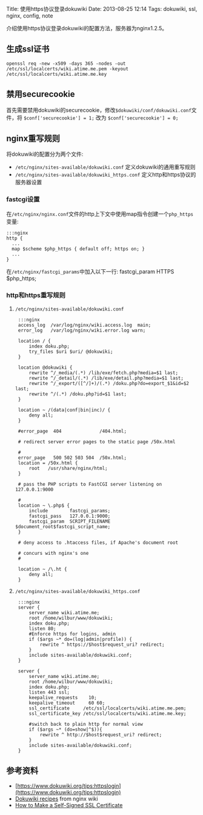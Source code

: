 Title: 使用https协议登录dokuwiki
Date: 2013-08-25 12:14
Tags: dokuwiki, ssl, nginx, config, note

介绍使用https协议登录dokuwiki的配置方法，服务器为nginx1.2.5。
## 生成ssl证书

    openssl req -new -x509 -days 365 -nodes -out /etc/ssl/localcerts/wiki.atime.me.pem -keyout /etc/ssl/localcerts/wiki.atime.me.key
## 禁用securecookie

首先需要禁用dokuwiki的securecookie，修改`$dokuwiki/conf/dokuwiki.conf`文件，将
    `$conf['securecookie'] = 1;`
改为
    `$conf['securecookie'] = 0;`

## nginx重写规则

将dokuwiki的配置分为两个文件:

*  `/etc/nginx/sites-available/dokuwiki.conf` 定义dokuwiki的通用重写规则
*  `/etc/nginx/sites-available/dokuwiki_https.conf` 定义http和https协议的服务器设置

### fastcgi设置

在`/etc/nginx/nginx.conf`文件的http上下文中使用map指令创建一个`php_https`变量:

    :::nginx
    http {
      ...  
      map $scheme $php_https { default off; https on; }
      ...
    }

在`/etc/nginx/fastcgi_params`中加入以下一行:
    fastcgi_param  HTTPS  $php_https;
### http和https重写规则

1. `/etc/nginx/sites-available/dokuwiki.conf`

        :::nginx
        access_log  /var/log/nginx/wiki.access.log  main;
        error_log   /var/log/nginx/wiki.error.log warn;
    
        location / {
            index doku.php;
            try_files $uri $uri/ @dokuwiki;
        }
    
        location @dokuwiki {
            rewrite ^/_media/(.*) /lib/exe/fetch.php?media=$1 last;
            rewrite ^/_detail/(.*) /lib/exe/detail.php?media=$1 last;
            rewrite ^/_export/([^/]+)/(.*) /doku.php?do=export_$1&id=$2 last;
            rewrite ^/(.*) /doku.php?id=$1 last;
        }
    
        location ~ /(data|conf|bin|inc)/ {
            deny all;
        }
    
        #error_page  404              /404.html;
    
        # redirect server error pages to the static page /50x.html
    
        #
        error_page   500 502 503 504  /50x.html;
        location = /50x.html {
            root   /usr/share/nginx/html;
        }
    
        # pass the PHP scripts to FastCGI server listening on 127.0.0.1:9000
    
        #
        location ~ \.php$ {
            include        fastcgi_params;
            fastcgi_pass   127.0.0.1:9000;
            fastcgi_param  SCRIPT_FILENAME $document_root$fastcgi_script_name;
        }
    
        # deny access to .htaccess files, if Apache's document root
    
        # concurs with nginx's one
        #
    
        location ~ /\.ht {
            deny all;
        }

2. `/etc/nginx/sites-available/dokuwiki_https.conf`
    
        :::nginx
        server {
            server_name wiki.atime.me;
            root /home/wilbur/www/dokuwiki;
            index doku.php;
            listen 80;
            #Enforce https for logins, admin
            if ($args ~* do=(log|admin|profile)) {
                rewrite ^ https://$host$request_uri? redirect;
            }
            include sites-available/dokuwiki.conf;
        }
    
        server {
            server_name wiki.atime.me;
            root /home/wilbur/www/dokuwiki;
            index doku.php;
            listen 443 ssl;
            keepalive_requests    10;
            keepalive_timeout     60 60;
            ssl_certificate     /etc/ssl/localcerts/wiki.atime.me.pem;
            ssl_certificate_key /etc/ssl/localcerts/wiki.atime.me.key;
    
            #switch back to plain http for normal view
            if ($args ~* (do=show|^$)){
                rewrite ^ http://$host$request_uri? redirect;
            }
            include sites-available/dokuwiki.conf;
        }

## 参考资料

*  [https://www.dokuwiki.org/tips:httpslogin](https://www.dokuwiki.org/tips:httpslogin)
*  [Dokuwiki recipes](http://wiki.nginx.org/Dokuwiki) from nginx wiki
*  [How to Make a Self-Signed SSL Certificate](http://library.linode.com/security/ssl-certificates/self-signed)

